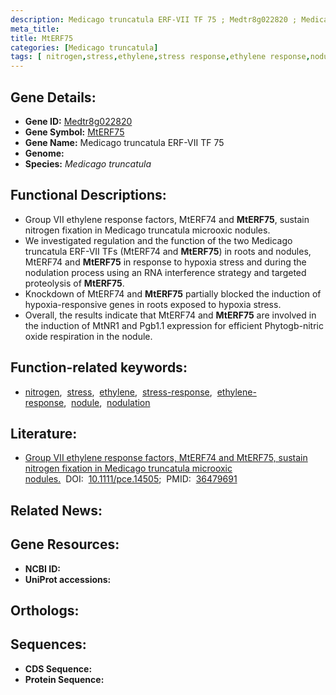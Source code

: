 ```yaml
---
description: Medicago truncatula ERF-VII TF 75 ; Medtr8g022820 ; Medicago truncatula
meta_title:
title: MtERF75
categories: [Medicago truncatula]
tags: [ nitrogen,stress,ethylene,stress response,ethylene response,nodule,nodulation ]
---
```


## Gene Details:
- **Gene ID:** [Medtr8g022820]()
- **Gene Symbol:** <u>MtERF75</u>
- **Gene Name:** Medicago truncatula ERF-VII TF 75
- **Genome:** []()
- **Species:** *Medicago truncatula*

## Functional Descriptions:
   - Group VII ethylene response factors, MtERF74 and **MtERF75**, sustain nitrogen fixation in Medicago truncatula microoxic nodules.
   - We investigated regulation and the function of the two Medicago truncatula ERF-VII TFs (MtERF74 and **MtERF75**) in roots and nodules, MtERF74 and **MtERF75** in response to hypoxia stress and during the nodulation process using an RNA interference strategy and targeted proteolysis of **MtERF75**.
   - Knockdown of MtERF74 and **MtERF75** partially blocked the induction of hypoxia-responsive genes in roots exposed to hypoxia stress.
   - Overall, the results indicate that MtERF74 and **MtERF75** are involved in the induction of MtNR1 and Pgb1.1 expression for efficient Phytogb-nitric oxide respiration in the nodule.

## Function-related keywords:
   - [nitrogen](/tags/nitrogen/),&nbsp;&nbsp;[stress](/tags/stress/),&nbsp;&nbsp;[ethylene](/tags/ethylene/),&nbsp;&nbsp;[stress-response](/tags/stress-response/),&nbsp;&nbsp;[ethylene-response](/tags/ethylene-response/),&nbsp;&nbsp;[nodule](/tags/nodule/),&nbsp;&nbsp;[nodulation](/tags/nodulation/)

## Literature:
   - [Group VII ethylene response factors, MtERF74 and MtERF75, sustain nitrogen fixation in Medicago truncatula microoxic nodules.](https://doi.org/10.1111/pce.14505)&nbsp;&nbsp;DOI:&nbsp;&nbsp;[10.1111/pce.14505](https://doi.org/10.1111/pce.14505);&nbsp;&nbsp;PMID:&nbsp;&nbsp;[36479691](https://pubmed.ncbi.nlm.nih.gov/36479691/)

## Related News:

## Gene Resources:
- **NCBI ID:**  [](https://www.ncbi.nlm.nih.gov/gene/?term=)
- **UniProt accessions:**  [](https://www.uniprot.org/uniprotkb//entry)

## Orthologs:

## Sequences:
- **CDS Sequence:**
- **Protein Sequence:**
